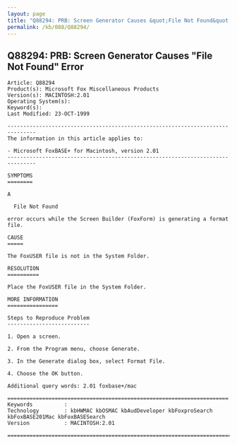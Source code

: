 ```yaml
---
layout: page
title: "Q88294: PRB: Screen Generator Causes &quot;File Not Found&quot; Error"
permalink: /kb/088/Q88294/
---
```


## Q88294: PRB: Screen Generator Causes &quot;File Not Found&quot; Error

	Article: Q88294
	Product(s): Microsoft Fox Miscellaneous Products
	Version(s): MACINTOSH:2.01
	Operating System(s): 
	Keyword(s): 
	Last Modified: 23-OCT-1999
	
	-------------------------------------------------------------------------------
	The information in this article applies to:
	
	- Microsoft FoxBASE+ for Macintosh, version 2.01 
	-------------------------------------------------------------------------------
	
	SYMPTOMS
	========
	
	A
	
	  File Not Found
	
	error occurs while the Screen Builder (FoxForm) is generating a format file.
	
	CAUSE
	=====
	
	The FoxUSER file is not in the System Folder.
	
	RESOLUTION
	==========
	
	Place the FoxUSER file in the System Folder.
	
	MORE INFORMATION
	================
	
	Steps to Reproduce Problem
	--------------------------
	
	1. Open a screen.
	
	2. From the Program menu, choose Generate.
	
	3. In the Generate dialog box, select Format File.
	
	4. Choose the OK button.
	
	Additional query words: 2.01 foxbase+/mac
	
	======================================================================
	Keywords          :  
	Technology        : kbHWMAC kbOSMAC kbAudDeveloper kbFoxproSearch kbFoxBASE201Mac kbFoxBASESearch
	Version           : MACINTOSH:2.01
	
	=============================================================================
	
